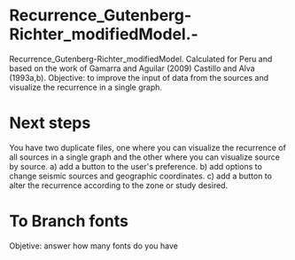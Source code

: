 # Recurrence_Gutenberg-Richter_modifiedModel.-
Recurrence_Gutenberg-Richter_modifiedModel. Calculated for Peru and based on the work of Gamarra and Aguilar (2009) Castillo and Alva (1993a,b).  Objective: to improve the input of data from the sources and visualize the recurrence in a single graph.

# Next steps 
You have two duplicate files, one where you can visualize the recurrence of all sources in a single graph and the other where you can visualize source by source. 
a) add a button to the user's preference. 
b) add options to change seismic sources and geographic coordinates. 
c) add a button to alter the recurrence according to the zone or study desired. 

# To Branch fonts 
Objetive: answer how many fonts do you have